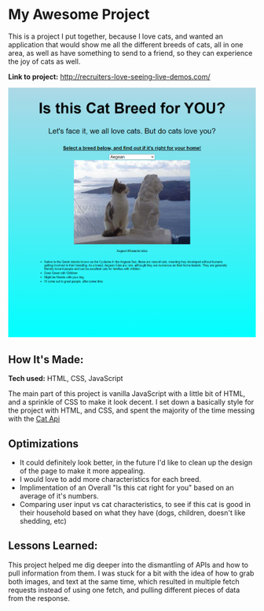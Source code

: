 # My Awesome Project

This is a project I put together, because I love cats, and wanted an application that would show me all the different breeds of cats, all in one area, as well as have something to send to a friend, so they can experience the joy of cats as well.

**Link to project:** http://recruiters-love-seeing-live-demos.com/

![alt tag](/imgs/screencapture-127-0-0-1-5500-index-html-2023-09-09-12_47_24.png)

## How It's Made:

**Tech used:** HTML, CSS, JavaScript

The main part of this project is vanilla JavaScript with a little bit of HTML, and a sprinkle of CSS to make it look decent. I set down a basically style for the project with HTML, and CSS, and spent the majority of the time messing with the [Cat Api](https://thecatapi.com/)

## Optimizations

- It could definitely look better, in the future I'd like to clean up the design of the page to make it more appealing.
- I would love to add more characteristics for each breed.
- Implimentation of an Overall "Is this cat right for you" based on an average of it's numbers.
- Comparing user input vs cat characteristics, to see if this cat is good in their household based on what they have (dogs, children, doesn't like shedding, etc)

## Lessons Learned:

This project helped me dig deeper into the dismantling of APIs and how to pull information from them. I was stuck for a bit with the idea of how to grab both images, and text at the same time, which resulted in multiple fetch requests instead of using one fetch, and pulling different pieces of data from the response.

